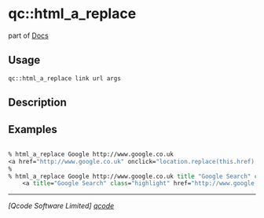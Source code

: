 qc::html_a_replace
==================

part of [Docs](../index.md)

Usage
-----
`qc::html_a_replace link url args`

Description
-----------


Examples
--------
```tcl

% html_a_replace Google http://www.google.co.uk 
<a href="http://www.google.co.uk" onclick="location.replace(this.href);return false;">Google</a>
%
% html_a_replace Google http://www.google.co.uk title "Google Search" class highlight
    <a title="Google Search" class="highlight" href="http://www.google.co.uk" onclick="location.replace(this.href);return false;">Google</a>

```

----------------------------------
*[Qcode Software Limited] [qcode]*

[qcode]: http://www.qcode.co.uk "Qcode Software"